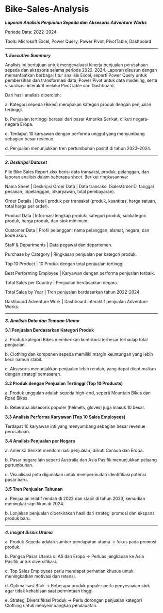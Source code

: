 # Bike-Sales-Analysis

_**Laporan Analisis Penjualan Sepeda dan Aksesoris Adventure Works**_

Periode Data: 2022–2024

Tools: Microsoft Excel, Power Query, Power Pivot, PivotTable, Dashboard

----------------------------------------------------------------------------------------------------------------------------------------------------------------------

**_1. Executive Summary_**

Analisis ini bertujuan untuk mengevaluasi kinerja penjualan perusahaan sepeda dan aksesoris selama periode 2022–2024. Laporan disusun dengan memanfaatkan berbagai fitur analisis Excel, seperti Power Query untuk pembersihan dan transformasi data, Power Pivot untuk data modeling, serta visualisasi interaktif melalui PivotTable dan Dashboard.

Dari hasil analisis diperoleh:

a. Kategori sepeda (Bikes) merupakan kategori produk dengan penjualan tertinggi.

b. Penjualan tertinggi berasal dari pasar Amerika Serikat, diikuti negara-negara Eropa.

c. Terdapat 10 karyawan dengan performa unggul yang menyumbang sebagian besar revenue.

d. Penjualan menunjukkan tren pertumbuhan positif di tahun 2023–2024.

-----------------------------------------------------------------------------------------------------------------------------------------------------------------------

_**2. Deskripsi Dataset**_

File Bike Sales Report.xlsx berisi data transaksi, produk, pelanggan, dan laporan analisis dalam beberapa sheet. Berikut ringkasannya:

Nama Sheet | Deskripsi
Order Data | Data transaksi (SalesOrderID, tanggal pesanan, idpelanggan, idkaryawan, total pembayaran).

Order Details | Detail produk per transaksi (produk, kuantitas, harga satuan, total harga per order).

Product Data | Informasi lengkap produk: kategori produk, subkategori produk, harga produk, dan stok minimum.

Customer Data | Profil pelanggan: nama pelanggan, alamat, negara, dan kode akun.

Staff & Departments | Data pegawai dan departemen.

Purchase by Category | Ringkasan penjualan per kategori produk.

Top 10 Product | 10 Produk dengan total penjualan tertinggi.

Best Performing Employee | Karyawan dengan performa penjualan terbaik.

Total Sales per Country | Penjualan berdasarkan negara.

Total Sales by Year | Tren penjualan berdasarkan tahun 2022-2024.

Dashboard Adventure Work | Dashboard interaktif penjualan Adventure Works.

----------------------------------------------------------------------------------------------------------------------------------------------------------------------------

_**3. Analisis Data dan Temuan Utama**_


**3.1 Penjualan Berdasarkan Kategori Produk**

a. Produk kategori Bikes memberikan kontribusi terbesar terhadap total penjualan.

b. Clothing dan komponen sepeda memiliki margin keuntungan yang lebih kecil namun stabil.

c. Aksesoris menunjukkan penjualan lebih rendah, yang dapat dioptimalkan dengan strategi pemasaran.


**3.2 Produk dengan Penjualan Tertinggi (Top 10 Products)**

a. Produk unggulan adalah sepeda high-end, seperti Mountain Bikes dan Road Bikes.

b. Beberapa aksesoris populer (helmets, gloves) juga masuk 10 besar.


**3.3 Analisis Performa Karyawan (Top 10 Sales Employees)**

Terdapat 10 karyawan inti yang menyumbang sebagian besar revenue perusahaan.


**3.4 Analisis Penjualan per Negara**

a. Amerika Serikat mendominasi penjualan, diikuti Canada dan Eropa.

b. Pasar negara lain seperti Australia dan Asia Pasifik menunjukkan peluang pertumbuhan.

c. Visualisasi peta digunakan untuk mempermudah identifikasi potensi pasar baru.


**3.5 Tren Penjualan Tahunan**

a. Penjualan relatif rendah di 2022 dan stabil di tahun 2023, kemudian meningkat signifikan di 2024.

b. Lonjakan penjualan diperkirakan hasil dari strategi promosi dan ekspansi produk baru.

------------------------------------------------------------------------------------------------------------------------------------------------------------------------

_**4. Insight Bisnis Utama**_

a. Produk Sepeda adalah sumber pendapatan utama → fokus pada promosi produk.

b. Pangsa Pasar Utama di AS dan Eropa → Perluas jangkauan ke Asia Pasifik untuk diversifikasi.

c. Top Sales Employees perlu mendapat perhatian khusus untuk meningkatkan motivasi dan retensi.

d. Optimalisasi Stok → Beberapa produk populer perlu penyesuaian stok agar tidak kehabisan saat permintaan tinggi.

e. Strategi Diversifikasi Produk → Perlu dorongan penjualan kategori Clothing untuk menyeimbangkan pendapatan.
